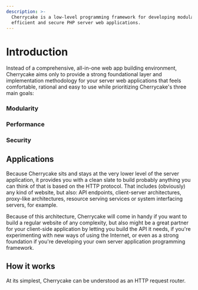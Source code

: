 ```yaml
---
description: >-
  Cherrycake is a low-level programming framework for developing modular,
  efficient and secure PHP server web applications.
---
```


# Introduction

Instead of a comprehensive, all-in-one web app building environment, Cherrycake aims only to provide a strong foundational layer and implementation methodology for your server web applications that feels comfortable, rational and easy to use while prioritizing Cherrycake's three main goals:

### Modularity



### Performance

### Security

## Applications

Because Cherrycake sits and stays at the very lower level of the server application, it provides you with a clean slate to build probably anything you can think of that is based on the HTTP protocol. That includes \(obviously\) any kind of website, but also: API endpoints, client-server architectures, proxy-like architectures, resource serving services or system interfacing servers, for example.

Because of this architecture, Cherrycake will come in handy if you want to build a regular website of any complexity, but also might be a great partner for your client-side application by letting you build the API it needs, if you're experimenting with new ways of using the Internet, or even as a strong foundation if you're developing your own server application programming framework.

## How it works

At its simplest, Cherrycake can be understood as an HTTP request router.




